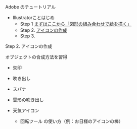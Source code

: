 Adobe のチュートリアル

* Illustratorことはじめ
  * Step 1 [まずはここから「図形の組み合わせで絵を描く」](https://helpx.adobe.com/jp/illustrator/how-to/beginners-tutorial-1.html)
  * Step 2. [アイコンの作成](https://helpx.adobe.com/jp/illustrator/how-to/beginners-tutorial-2.html)
  * Step 3.

Step 2. アイコンの作成

オブジェクトの合成方法を習得
* 矢印
* 吹き出し
* スパナ
* 雲形の吹き出し

* 天気アイコン
  * 回転ツール の使い方（例：お日様のアイコンの棒） 
